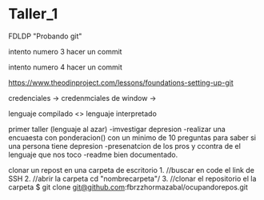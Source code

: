 # Taller_1
FDLDP "Probando git"

intento numero 3
hacer un commit

intento numero 4
hacer un commit

https://www.theodinproject.com/lessons/foundations-setting-up-git

credenciales -> credenmciales de window -> 

lenguaje compilado <> lenguaje interpretado 

primer taller (lenguaje al azar)
-imvestigar depresion
-realizar una encuaesta con ponderacion() con un minimo de 10 preguntas para saber si una persona tiene depresion 
-presenatcion de los pros y ccontra de el lenguaje que nos toco
-readme bien documentado.

clonar un repost en una carpeta de escritorio 
1.
//buscar en code el link de SSH
2.
//abrir  la carpeta
cd "nombrecarpeta"/
3.
//clonar el repositorio el la carpeta 
$ git clone git@github.com:fbrzzhormazabal/ocupandorepos.git
